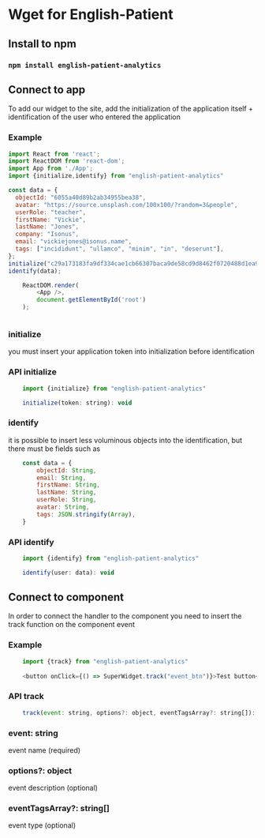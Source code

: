 # Wget for English-Patient

## Install to npm

### `npm install english-patient-analytics`

## Connect to app
To add our widget to the site, add the initialization of the application itself + identification of the user who entered the application

### Example
```js
import React from 'react';
import ReactDOM from 'react-dom';
import App from './App';
import {initialize,identify} from "english-patient-analytics"

const data = {
  objectId: "6055a40d89b2ab34955bea38",
  avatar: "https://source.unsplash.com/100x100/?random=3&people",
  userRole: "teacher",
  firstName: "Vickie",
  lastName: "Jones",
  company: "Isonus",
  email: "vickiejones@isonus.name",
  tags: ["incididunt", "ullamco", "minim", "in", "deserunt"],
};
initialize("c29a173183fa9df334cae1cb66307baca9de58cd9d8462f0720488d1ea9f2ca6");
identify(data);

    ReactDOM.render(
        <App />,
        document.getElementById('root')
    );



```

### initialize
you must insert your application token into initialization before identification

### API initialize

```js
    import {initialize} from "english-patient-analytics"

    initialize(token: string): void 
```


### identify
it is possible to insert less voluminous objects into the identification, but there must be fields such as
```js
    const data = {
        objectId: String,
        email: String,
        firstName: String,
        lastName: String,
        userRole: String,
        avatar: String,
        tags: JSON.stringify(Array),
    }
```
### API identify

```js
    import {identify} from "english-patient-analytics"

    identify(user: data): void 
```

## Connect to component

In order to connect the handler to the component you need to insert the track function on the component event

### Example

```js
    import {track} from "english-patient-analytics"
    
    <button onClick={() => SuperWidget.track("event_btn")}>Test button</button>
```

### API track

```js
    track(event: string, options?: object, eventTagsArray?: string[]): void
```

### event: string

event name (required)

### options?: object

event description (optional)

### eventTagsArray?: string[]

event type (optional)





